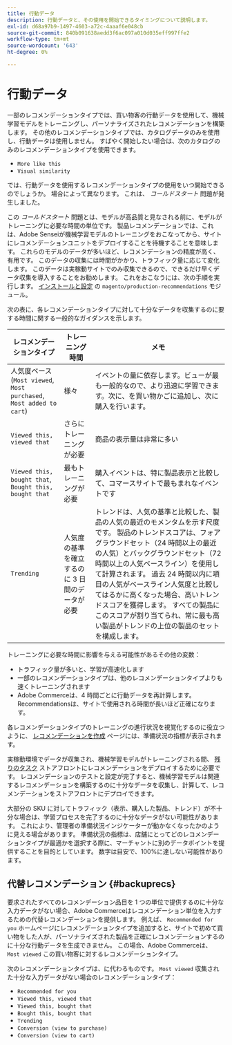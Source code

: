 ```yaml
---
title: 行動データ
description: 行動データと、その使用を開始できるタイミングについて説明します。
exl-id: d68a97b9-1497-4603-a72c-4aaaf6e048cb
source-git-commit: 840b091638aedd3f6ac097a010d035eff997ffe2
workflow-type: tm+mt
source-wordcount: '643'
ht-degree: 0%

---
```


# 行動データ

一部のレコメンデーションタイプでは、買い物客の行動データを使用して、機械学習モデルをトレーニングし、パーソナライズされたレコメンデーションを構築します。 その他のレコメンデーションタイプでは、カタログデータのみを使用し、行動データは使用しません。 すばやく開始したい場合は、次のカタログのみのレコメンデーションタイプを使用できます。

- `More like this`
- `Visual similarity`

では、行動データを使用するレコメンデーションタイプの使用をいつ開始できるのでしょうか。 場合によって異なります。 これは、 _コールドスタート_ 問題が発生しました。

この _コールドスタート_ 問題とは、モデルが高品質と見なされる前に、モデルがトレーニングに必要な時間の単位です。 製品レコメンデーションでは、これは、Adobe Senseiが機械学習モデルのトレーニングをおこなってから、サイトにレコメンデーションユニットをデプロイすることを待機することを意味します。 これらのモデルのデータが多いほど、レコメンデーションの精度が高く、有用です。 このデータの収集には時間がかかり、トラフィック量に応じて変化します。 このデータは実稼動サイトでのみ収集できるので、できるだけ早くデータ収集を導入することをお勧めします。 これをおこなうには、次の手順を実行します。 [インストールと設定](install-configure.md) の `magento/production-recommendations` モジュール。

次の表に、各レコメンデーションタイプに対して十分なデータを収集するのに要する時間に関する一般的なガイダンスを示します。

| レコメンデーションタイプ | トレーニング時間 | メモ |
|---|---|---|
| 人気度ベース (`Most viewed`, `Most purchased`, `Most added to cart`) | 様々 | イベントの量に依存します。ビューが最も一般的なので、より迅速に学習できます。次に、を買い物かごに追加し、次に購入を行います。 |
| `Viewed this, viewed that` | さらにトレーニングが必要 | 商品の表示量は非常に多い |
| `Viewed this, bought that`, `Bought this, bought that` | 最もトレーニングが必要 | 購入イベントは、特に製品表示と比較して、コマースサイトで最もまれなイベントです |
| `Trending` | 人気度の基準を確立するのに 3 日間のデータが必要 | トレンドは、人気の基準と比較した、製品の人気の最近のモメンタムを示す尺度です。 製品のトレンドスコアは、フォアグラウンドセット（24 時間以上の最近の人気）とバックグラウンドセット（72 時間以上の人気ベースライン）を使用して計算されます。 過去 24 時間以内に項目の人気がベースライン人気度と比較してはるかに高くなった場合、高いトレンドスコアを獲得します。 すべての製品にこのスコアが割り当てられ、常に最も高い製品がトレンドの上位の製品のセットを構成します。 |

トレーニングに必要な時間に影響を与える可能性があるその他の変数：

- トラフィック量が多いと、学習が高速化します
- 一部のレコメンデーションタイプは、他のレコメンデーションタイプよりも速くトレーニングされます
- Adobe Commerceは、4 時間ごとに行動データを再計算します。 Recommendationsは、サイトで使用される時間が長いほど正確になります。

各レコメンデーションタイプのトレーニングの進行状況を視覚化するのに役立つように、 [レコメンデーションを作成](create.md) ページには、準備状況の指標が表示されます。

実稼動環境でデータが収集され、機械学習モデルがトレーニングされる間、 [残りのタスク](implementation-workflow.md) ストアフロントにレコメンデーションをデプロイするために必要です。 レコメンデーションのテストと設定が完了すると、機械学習モデルは関連するレコメンデーションを構築するのに十分なデータを収集し、計算して、レコメンデーションをストアフロントにデプロイできます。

大部分の SKU に対してトラフィック（表示、購入した製品、トレンド）が不十分な場合は、学習プロセスを完了するのに十分なデータがない可能性があります。 これにより、管理者の準備状況インジケーターが動かなくなったかのように見える場合があります。
準備状況の指標は、店舗にとってどのレコメンデーションタイプが最適かを選択する際に、マーチャントに別のデータポイントを提供することを目的としています。 数字は目安で、100%に達しない可能性があります。

## 代替レコメンデーション {#backuprecs}

要求されたすべてのレコメンデーション品目を 1 つの単位で提供するのに十分な入力データがない場合、Adobe Commerceはレコメンデーション単位を入力するための代替レコメンデーションを提供します。 例えば、 `Recommended for you` ホームページにレコメンデーションタイプを追加すると、サイトで初めて買い物をした人が、パーソナライズされた製品を正確にレコメンデーションするのに十分な行動データを生成できません。 この場合、Adobe Commerceは、 `Most viewed` この買い物客に対するレコメンデーションタイプ。

次のレコメンデーションタイプは、に代わるものです。 `Most viewed` 収集された十分な入力データがない場合のレコメンデーションタイプ：

- `Recommended for you`
- `Viewed this, viewed that`
- `Viewed this, bought that`
- `Bought this, bought that`
- `Trending`
- `Conversion (view to purchase)`
- `Conversion (view to cart)`
